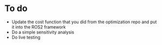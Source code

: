 # To do
- Update the cost function that you did from the optimization repo and put it into the ROS2 framework
- Do a simple sensitivity analysis 
- Do live testing